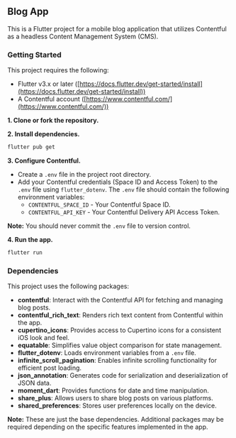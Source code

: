 ## Blog App

This is a Flutter project for a mobile blog application that utilizes Contentful as a headless Content Management System (CMS).

### Getting Started

This project requires the following:

* Flutter v3.x or later ([https://docs.flutter.dev/get-started/install](https://docs.flutter.dev/get-started/install))
* A Contentful account ([https://www.contentful.com/](https://www.contentful.com/))

**1. Clone or fork the repository.**

**2. Install dependencies.**

```bash
flutter pub get
```

**3. Configure Contentful.**

* Create a `.env` file in the project root directory.
* Add your Contentful credentials (Space ID and Access Token) to the `.env` file using `flutter_dotenv`. The `.env` file should contain the following environment variables:
    * `CONTENTFUL_SPACE_ID` - Your Contentful Space ID.
    * `CONTENTFUL_API_KEY` - Your Contentful Delivery API Access Token.

**Note:** You should never commit the `.env` file to version control.

**4. Run the app.**

```bash
flutter run
```

### Dependencies

This project uses the following packages:

* **contentful**: Interact with the Contentful API for fetching and managing blog posts.
* **contentful_rich_text**: Renders rich text content from Contentful within the app.
* **cupertino_icons**: Provides access to Cupertino icons for a consistent iOS look and feel.
* **equatable**: Simplifies value object comparison for state management.
* **flutter_dotenv**: Loads environment variables from a `.env` file.
* **infinite_scroll_pagination**: Enables infinite scrolling functionality for efficient post loading.
* **json_annotation**: Generates code for serialization and deserialization of JSON data.
* **moment_dart**: Provides functions for date and time manipulation.
* **share_plus**: Allows users to share blog posts on various platforms.
* **shared_preferences**: Stores user preferences locally on the device.

**Note:** These are just the base dependencies. Additional packages may be required depending on the specific features implemented in the app.